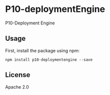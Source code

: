 # P10-deploymentEngine

P10-Deployment Engine

## Usage

First, install the package using npm:

    npm install p10-deploymentengine --save

## License

Apache 2.0